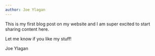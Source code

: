 ```yaml
---
author: Joe Ylagan
---
```


This is my first blog post on my website and I am super excited to start sharing content here.

Let me know if you like my stuff!

Joe Ylagan